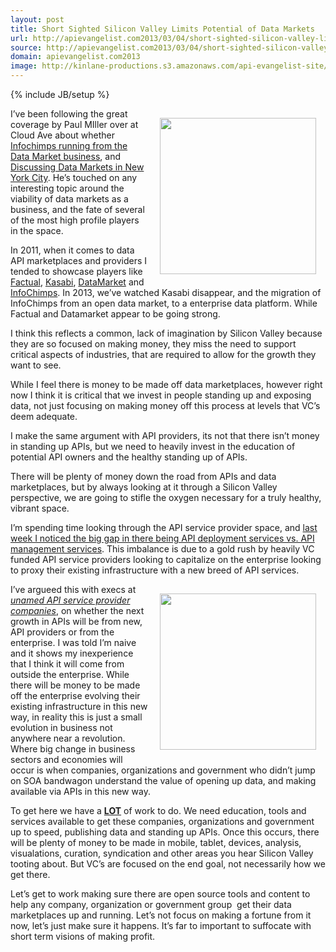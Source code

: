 ```yaml
---
layout: post
title: Short Sighted Silicon Valley Limits Potential of Data Markets
url: http://apievangelist.com2013/03/04/short-sighted-silicon-valley-limits-potential-of-data-markets/
source: http://apievangelist.com2013/03/04/short-sighted-silicon-valley-limits-potential-of-data-markets/
domain: apievangelist.com2013
image: http://kinlane-productions.s3.amazonaws.com/api-evangelist-site/blog/data-market-visualization.jpg
---
```

{% include JB/setup %}
<p><img style="padding: 15px;" src="https://s3.amazonaws.com/kinlane-productions/api-evangelist/data-marketplaces/data-market-visualization.jpg" alt="" width="250" align="right" /></p>
<p>I&rsquo;ve been following the great coverage by Paul MIller over at Cloud Ave about whether <a href="http://www.cloudave.com/26791/is-infochimps-running-from-the-data-market-business/">Infochimps running from the Data Market business</a>, and <a href="http://www.cloudave.com/25863/discussing-data-markets-in-new-york-city/">Discussing Data Markets in New York City</a>.  He&rsquo;s touched on any interesting topic around the viability of data markets as a business, and the fate of several of the most high profile players in the space.</p>
<p>In 2011, when it comes to data API marketplaces and providers I tended to showcase players like <a href="http://factual.com">Factual</a>, <a href="http://kasabi.com">Kasabi</a>, <a href="http://datamarket.com/">DataMarket</a> and <a href="http://www.infochimps.com/">InfoChimps</a>.  In 2013, we&rsquo;ve watched Kasabi disappear, and the migration of InfoChimps from an open data market, to a enterprise data platform.  While Factual and Datamarket appear to be going strong.</p>
<p>I think this reflects a common, lack of imagination by Silicon Valley because they are so focused on making money, they miss the need to support critical aspects of industries, that are required to allow for the growth they want to see.</p>
<p>While I feel there is money to be made off data marketplaces, however right now I think it is critical that we invest in people standing up and exposing data, not just focusing on making money off this process at levels that VC&rsquo;s deem adequate.</p>
<p>I make the same argument with API providers, its not that there isn&rsquo;t money in standing up APIs, but we need to heavily invest in the education of potential API owners and the healthy standing up of APIs. &nbsp;</p>
<p>There will be plenty of money down the road from APIs and data marketplaces, but by always looking at it through a Silicon Valley perspective, we are going to stifle the oxygen necessary for a truly healthy, vibrant space.</p>
<p>I&rsquo;m spending time looking through the API service provider space, and <a href="/2013/03/01/api-deployment-as-a-service/">last week I noticed the big gap in there being API deployment services vs. API management services</a>.  This imbalance is due to a gold rush by heavily VC funded API service providers looking to capitalize on the enterprise looking to proxy their existing infrastructure with a new breed of API services.</p>
<p><img style="padding: 15px;" src="https://s3.amazonaws.com/kinlane-productions/api-evangelist/data-marketplaces/data-markets.jpg" alt="" width="250" align="right" /></p>
<p>I&rsquo;ve argueed this with execs at <em><span style="text-decoration: underline;">unamed&nbsp;API service provider companies</span></em>, on whether the next growth in APIs will be from new, API providers or from the enterprise.   I was told I&rsquo;m naive and it shows my inexperience that I think it will come from outside the enterprise.  While there will be money to be made off the enterprise evolving their existing infrastructure in this new way, in reality this is just a small evolution in business not anywhere near a revolution.  Where big change in business sectors and economies will occur is when companies, organizations and government who didn&rsquo;t jump on SOA bandwagon understand the value of opening up data, and making available via APIs in this new way.</p>
<p>To get here we have a <strong><span style="text-decoration: underline;">LOT</span></strong> of work to do.  We need education, tools and services available to get these companies, organizations and government up to speed, publishing data and standing up APIs.  Once this occurs, there will be plenty of money to be made in mobile, tablet, devices, analysis, visualations, curation, syndication and other areas you hear Silicon Valley tooting about.  But VC&rsquo;s are focused on the end goal, not necessarily how we get there.</p>
<p>Let&rsquo;s get to work making sure there are open source tools and content to help any company, organization or government group &nbsp;get their data marketplaces up and running.  Let&rsquo;s not focus on making a fortune from it now, let&rsquo;s just make sure it happens.  It&rsquo;s far to important to suffocate with short term visions of making profit.</p>
